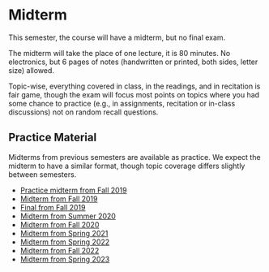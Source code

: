 # Midterm

This semester, the course will have a midterm, but no final exam. 

The midterm will take the place of one lecture, it is 80 minutes. No electronics, but 6 pages of notes (handwritten or printed, both sides, letter size) allowed.

Topic-wise, everything covered in class, in the readings, and in recitation is fair game, though the exam will focus most points on topics where you had some chance to practice (e.g., in assignments, recitation or in-class discussions) not on random recall questions.

## Practice Material

Midterms from previous semesters are available as practice. We expect the midterm to have a similar format, though topic coverage differs slightly between semesters.

* [Practice midterm from Fall 2019](https://github.com/ckaestne/seai/blob/F2019/other_material/practice_midterm.pdf) 
* [Midterm from Fall 2019](https://github.com/ckaestne/seai/blob/F2019/other_material/midterm.pdf) 
* [Final from Fall 2019](https://github.com/ckaestne/seai/blob/F2019/other_material/final_exam.pdf) 
* [Midterm from Summer 2020](https://github.com/ckaestne/seai/blob/S2020/exams/midterm.pdf) 
* [Midterm from Fall 2020](https://github.com/ckaestne/seai/blob/F2020/exams/midterm_f20.pdf) 
* [Midterm from Spring 2021](https://github.com/ckaestne/seai/blob/S2021/exams/) 
* [Midterm from Spring 2022](https://github.com/ckaestne/seai/blob/S2022/exams/) 
* [Midterm from Fall 2022](https://github.com/ckaestne/seai/blob/F2022/exams/) 
* [Midterm from Spring 2023](https://github.com/mlip-cmu/s2023/tree/main/exams) 

